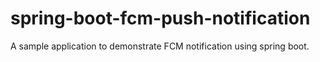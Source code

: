 # spring-boot-fcm-push-notification
A sample application to demonstrate FCM notification using spring boot.
